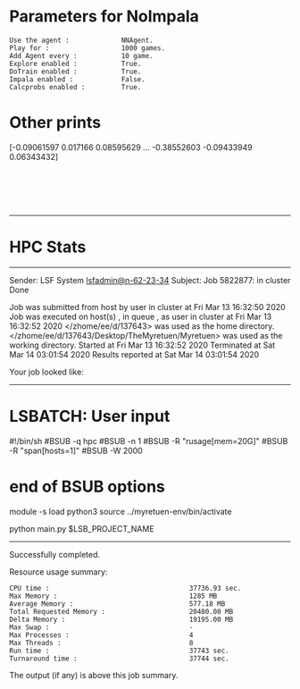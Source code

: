 # Parameters for NoImpala

    Use the agent :             NNAgent.
    Play for :                  1000 games.
    Add Agent every :           10 game.
    Explore enabled :           True.
    DoTrain enabled :           True.
    Impala enabled :            False.
    Calcprobs enabled :         True.

# Other prints

[-0.09061597  0.017166    0.08595629 ... -0.38552603 -0.09433949
  0.06343432]

 <br /> 
 <br /> 
 <br /> 
 <br />

---------------------------------------------------------------------------------------------------------------------

# HPC Stats


------------------------------------------------------------
Sender: LSF System <lsfadmin@n-62-23-34>
Subject: Job 5822877: <NNAgent7NoImpala> in cluster <dcc> Done

Job <NNAgent7NoImpala> was submitted from host <n-62-30-7> by user <s183905> in cluster <dcc> at Fri Mar 13 16:32:50 2020
Job was executed on host(s) <n-62-23-34>, in queue <hpc>, as user <s183905> in cluster <dcc> at Fri Mar 13 16:32:52 2020
</zhome/ee/d/137643> was used as the home directory.
</zhome/ee/d/137643/Desktop/TheMyretuen/Myretuen> was used as the working directory.
Started at Fri Mar 13 16:32:52 2020
Terminated at Sat Mar 14 03:01:54 2020
Results reported at Sat Mar 14 03:01:54 2020

Your job looked like:

------------------------------------------------------------
# LSBATCH: User input
#!/bin/sh
#BSUB -q hpc
#BSUB -n 1
#BSUB -R "rusage[mem=20G]"
#BSUB -R "span[hosts=1]"
#BSUB -W 2000
# end of BSUB options

module -s load python3
source ../myretuen-env/bin/activate

python main.py $LSB_PROJECT_NAME


------------------------------------------------------------

Successfully completed.

Resource usage summary:

    CPU time :                                   37736.93 sec.
    Max Memory :                                 1285 MB
    Average Memory :                             577.18 MB
    Total Requested Memory :                     20480.00 MB
    Delta Memory :                               19195.00 MB
    Max Swap :                                   -
    Max Processes :                              4
    Max Threads :                                8
    Run time :                                   37743 sec.
    Turnaround time :                            37744 sec.

The output (if any) is above this job summary.

